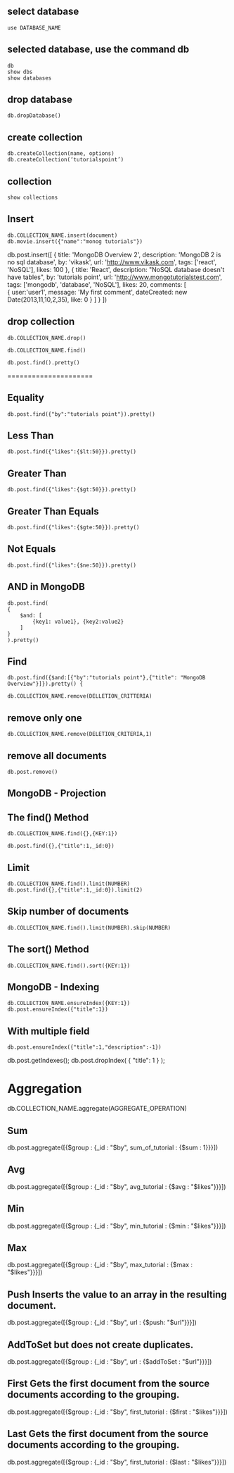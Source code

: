 
## select database
    use DATABASE_NAME
## selected database, use the command db
    db
    show dbs
    show databases

## drop database
    db.dropDatabase()

## create collection
    db.createCollection(name, options)
    db.createCollection(‘tutorialspoint’)

## collection
    show collections

## Insert
    db.COLLECTION_NAME.insert(document)
    db.movie.insert({"name":"monog tutorials"})

db.post.insert([
   {
      title: 'MongoDB Overview 2', 
      description: 'MongoDB 2 is no sql database',
      by: 'vikask',
      url: 'http://www.vikask.com',
      tags: ['react', 'NoSQL'],
      likes: 100
   },
   {
      title: 'React', 
      description: "NoSQL database doesn't have tables",
      by: 'tutorials point',
      url: 'http://www.mongotutorialstest.com',
      tags: ['mongodb', 'database', 'NoSQL'],
      likes: 20, 
      comments: [	
         {
            user:'user1',
            message: 'My first comment',
            dateCreated: new Date(2013,11,10,2,35),
            like: 0 
         }
      ]
   }
])

## drop collection
    db.COLLECTION_NAME.drop()

    db.COLLECTION_NAME.find()

    db.post.find().pretty()

=====================
## Equality
    db.post.find({"by":"tutorials point"}).pretty()

## Less Than
    db.post.find({"likes":{$lt:50}}).pretty()

## Greater Than
    db.post.find({"likes":{$gt:50}}).pretty()

## Greater Than Equals
    db.post.find({"likes":{$gte:50}}).pretty()

## Not Equals 
    db.post.find({"likes":{$ne:50}}).pretty()

## AND in MongoDB
    db.post.find(
    {
        $and: [
            {key1: value1}, {key2:value2}
        ]
    }
    ).pretty()

## Find
    db.post.find({$and:[{"by":"tutorials point"},{"title": "MongoDB Overview"}]}).pretty() {

    db.COLLECTION_NAME.remove(DELLETION_CRITTERIA)

## remove only one
    db.COLLECTION_NAME.remove(DELETION_CRITERIA,1)
## remove all documents
    db.post.remove()

## MongoDB - Projection

## The find() Method

    db.COLLECTION_NAME.find({},{KEY:1})

    db.post.find({},{"title":1,_id:0})

## Limit
    db.COLLECTION_NAME.find().limit(NUMBER)
    db.post.find({},{"title":1,_id:0}).limit(2)

## Skip number of documents
    db.COLLECTION_NAME.find().limit(NUMBER).skip(NUMBER)

## The sort() Method
    db.COLLECTION_NAME.find().sort({KEY:1})

## MongoDB - Indexing
    db.COLLECTION_NAME.ensureIndex({KEY:1})
    db.post.ensureIndex({"title":1})

## With multiple field
    db.post.ensureIndex({"title":1,"description":-1})

db.post.getIndexes();
db.post.dropIndex( { "title": 1 } );

# Aggregation
db.COLLECTION_NAME.aggregate(AGGREGATE_OPERATION)
## Sum
db.post.aggregate([{$group : {_id : "$by", sum_of_tutorial : {$sum : 1}}}])
## Avg
db.post.aggregate([{$group : {_id : "$by", avg_tutorial : {$avg : "$likes"}}}])
## Min
db.post.aggregate([{$group : {_id : "$by", min_tutorial : {$min : "$likes"}}}])
## Max
db.post.aggregate([{$group : {_id : "$by", max_tutorial : {$max : "$likes"}}}])
## Push Inserts the value to an array in the resulting document.
db.post.aggregate([{$group : {_id : "$by", url : {$push: "$url"}}}])
## AddToSet but does not create duplicates.
db.post.aggregate([{$group : {_id : "$by", url : {$addToSet : "$url"}}}])
## First Gets the first document from the source documents according to the grouping.
db.post.aggregate([{$group : {_id : "$by", first_tutorial : {$first : "$likes"}}}])
## Last Gets the first document from the source documents according to the grouping.
db.post.aggregate([{$group : {_id : "$by", first_tutorial : {$last : "$likes"}}}])
